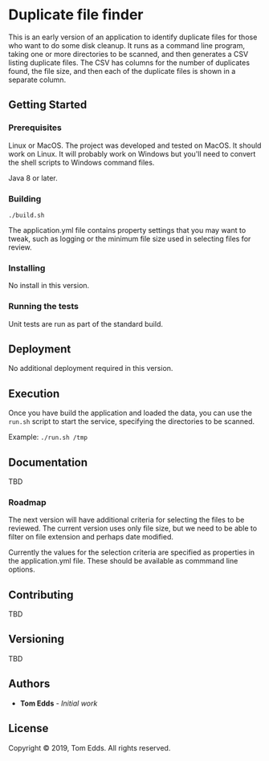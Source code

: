# Duplicate file finder

This is an early version of an application to identify duplicate files for those who want to do some disk cleanup. It runs as a command line program, taking one 
or more directories to be scanned, and then generates a CSV listing duplicate files. The CSV has columns for the number of duplicates found, the file size, and then 
each of the duplicate files is shown in a separate column.

## Getting Started

### Prerequisites

Linux or MacOS. The project was developed and tested on MacOS. It should work on Linux. It will probably work on Windows but you'll 
need to convert the shell scripts to  Windows command files.

Java 8 or later.

### Building

 `./build.sh`
 
The application.yml file contains property settings that you may want to tweak, such as logging or the minimum file size used
in selecting files for review.

### Installing

No install in this version.

### Running the tests

Unit tests are run as part of the standard build.

## Deployment

No additional deployment required in this version.

## Execution

Once you have build the application and loaded the data, you can use the `run.sh` script to start the service, specifying the directories to be scanned.

Example:
  `./run.sh /tmp`

## Documentation

TBD

### Roadmap

The next version will have additional criteria for selecting the files to be reviewed. The current version uses only file size, but we need to
be able to filter on file extension and perhaps date modified.

Currently the values for the selection criteria are specified as properties in the application.yml file. These should be available as commmand line options.

## Contributing

TBD

## Versioning

TBD

## Authors

* **Tom Edds** - *Initial work* 

## License

Copyright &copy; 2019, Tom Edds. All rights reserved.


[//]: # (This file based on a temlpate from https://gist.github.com/PurpleBooth/109311bb0361f32d87a2)
